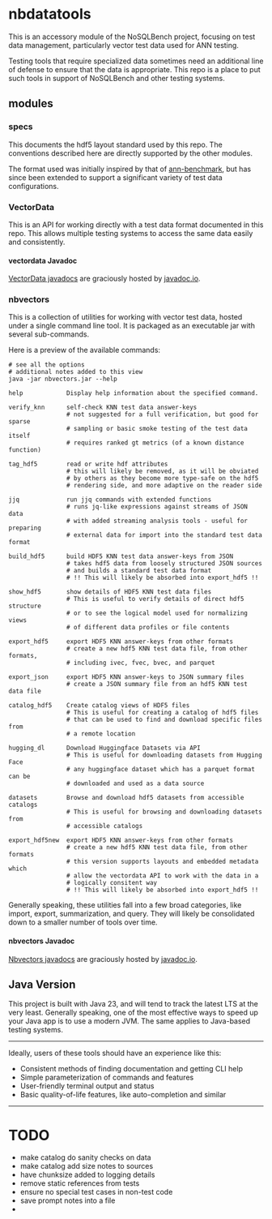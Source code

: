 
# nbdatatools

This is an accessory module of the NoSQLBench project, focusing on test data management, 
particularly vector test data used for ANN testing.

Testing tools that require specialized data sometimes need an additional line of defense to ensure
that the data is appropriate. This repo is a place to put such tools in support of NoSQLBench and
other testing systems.


## modules

### specs

This documents the hdf5 layout standard used by this repo. The conventions described here are 
directly supported by the other modules.

The format used was initially inspired by
that of [ann-benchmark](https://github.com/erikbern/ann-benchmarks), but has since been extended
to support a significant variety of test data configurations.

### VectorData

This is an API for working directly with a test data format documented in this repo. This allows 
multiple testing systems to access the same data easily and consistently.  

#### vectordata Javadoc

[VectorData javadocs](https://javadoc.io/doc/io.nosqlbench/vectordata/latest/index.html)
are graciously hosted by [javadoc.io](https://javadoc.io/).

### nbvectors

This is a collection of utilities for working with vector test data, hosted under a single 
command line tool. It is packaged as an executable jar with several sub-commands.

Here is a preview of the available commands:

    # see all the options
    # additional notes added to this view
    java -jar nbvectors.jar --help
    
    help            Display help information about the specified command.

    verify_knn      self-check KNN test data answer-keys
                    # not suggested for a full verification, but good for sparse
                    # sampling or basic smoke testing of the test data itself
                    # requires ranked gt metrics (of a known distance function)

    tag_hdf5        read or write hdf attributes
                    # this will likely be removed, as it will be obviated 
                    # by others as they become more type-safe on the hdf5
                    # rendering side, and more adaptive on the reader side

    jjq             run jjq commands with extended functions
                    # runs jq-like expressions against streams of JSON data
                    # with added streaming analysis tools - useful for preparing
                    # external data for import into the standard test data format

    build_hdf5      build HDF5 KNN test data answer-keys from JSON
                    # takes hdf5 data from loosely structured JSON sources
                    # and builds a standard test data format
                    # !! This will likely be absorbed into export_hdf5 !!

    show_hdf5       show details of HDF5 KNN test data files
                    # This is useful to verify details of direct hdf5 structure
                    # or to see the logical model used for normalizing views
                    # of different data profiles or file contents

    export_hdf5     export HDF5 KNN answer-keys from other formats
                    # create a new hdf5 KNN test data file, from other formats,
                    # including ivec, fvec, bvec, and parquet

    export_json     export HDF5 KNN answer-keys to JSON summary files
                    # create a JSON summary file from an hdf5 KNN test data file

    catalog_hdf5    Create catalog views of HDF5 files
                    # This is useful for creating a catalog of hdf5 files
                    # that can be used to find and download specific files from
                    # a remote location

    hugging_dl      Download Huggingface Datasets via API
                    # This is useful for downloading datasets from Hugging Face
                    # any huggingface dataset which has a parquet format can be 
                    # downloaded and used as a data source

    datasets        Browse and download hdf5 datasets from accessible catalogs
                    # This is useful for browsing and downloading datasets from 
                    # accessible catalogs

    export_hdf5new  export HDF5 KNN answer-keys from other formats
                    # create a new hdf5 KNN test data file, from other formats
                    # this version supports layouts and embedded metadata which 
                    # allow the vectordata API to work with the data in a
                    # logically consitent way
                    # !! This will likely be absorbed into export_hdf5 !!

Generally speaking, these utilities fall into a few broad categories, like import, export, 
summarization, and query. They will likely be consolidated down to a smaller number of tools over time.

#### nbvectors Javadoc

[Nbvectors javadocs](https://javadoc.io/doc/io.nosqlbench/nbvectors/latest/index.html)
are graciously hosted by [javadoc.io](https://javadoc.io/).

## Java Version

This project is built with Java 23, and will tend to track the latest LTS at the very least. 
Generally speaking, one of the most effective ways to speed up your Java app is to use a modern 
JVM. The same applies to Java-based testing systems.

----

Ideally, users of these tools should have an experience like this:

* Consistent methods of finding documentation and getting CLI help
* Simple parameterization of commands and features
* User-friendly terminal output and status
* Basic quality-of-life features, like auto-completion and similar


----

# TODO
- make catalog do sanity checks on data
- make catalog add size notes to sources
- have chunksize added to logging details
- remove static references from tests
- ensure no special test cases in non-test code
- save prompt notes into a file
- 